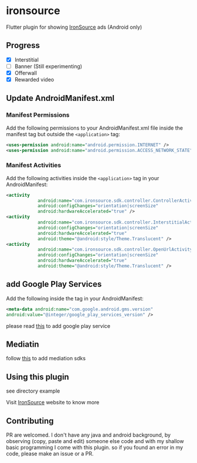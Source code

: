 # ironsource

Flutter plugin for showing [IronSource](https://www.ironsrc.com) ads (Android only)
## Progress
- [x] Interstitial
- [ ] Banner (Still experimenting)
- [x] Offerwall
- [x] Rewarded video

## Update AndroidManifest.xml
### Manifest Permissions
Add the following permissions to your AndroidManifest.xml file inside the manifest tag but outside the `<application>` tag:
```xml
<uses-permission android:name="android.permission.INTERNET" />
<uses-permission android:name="android.permission.ACCESS_NETWORK_STATE" />
```

### Manifest Activities
Add the following activities inside the `<application>` tag in your AndroidManifest:
```xml
<activity
            android:name="com.ironsource.sdk.controller.ControllerActivity"
            android:configChanges="orientation|screenSize"
            android:hardwareAccelerated="true" />
<activity
            android:name="com.ironsource.sdk.controller.InterstitialActivity"
            android:configChanges="orientation|screenSize"
            android:hardwareAccelerated="true"
            android:theme="@android:style/Theme.Translucent" />
<activity
            android:name="com.ironsource.sdk.controller.OpenUrlActivity"
            android:configChanges="orientation|screenSize"
            android:hardwareAccelerated="true"
            android:theme="@android:style/Theme.Translucent" />
```


## add Google Play Services
Add the following  inside the <application> tag in your AndroidManifest:
```xml
<meta-data android:name="com.google.android.gms.version"
android:value="@integer/google_play_services_version" />
```

please read [this](http://developer.android.com/google/play-services/setup.html) to add google play service

## Mediatin
follow [this](https://developers.ironsrc.com/ironsource-mobile/android/mediation-networks-android/) to add mediation sdks


## Using this plugin
see directory example 

Visit [IronSource](https://developers.ironsrc.com/ironsource-mobile/android/android-sdk/) website to know more 


## Contributing
PR are welcomed. I don't have any java and android background, by observing (copy, paste and edit) someone else code and with my shallow basic programming I come with this plugin. so if you found an error in my code, please make an issue or a PR. 
